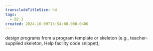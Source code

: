 ```yaml
---
transcludeTitleSize: h4
tags:
  - B2.1
created: 2024-10-09T13:54:08.000-0400
---
```

design programs from a program template or skeleton (e.g., teacher-supplied skeleton, Help facility code snippet);